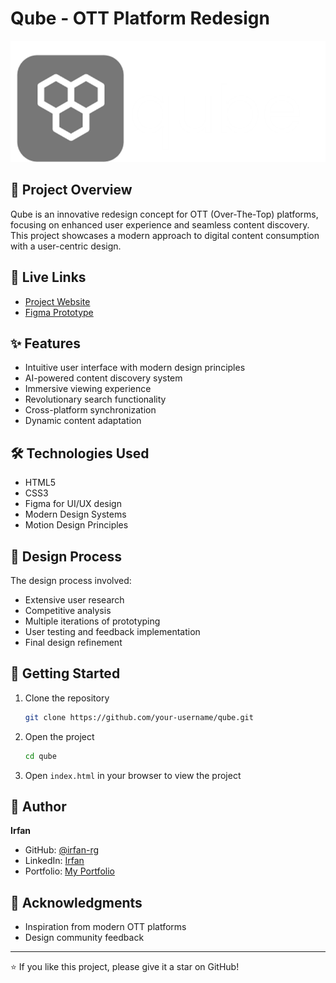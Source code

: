 # Qube - OTT Platform Redesign

![Qube Logo](/header.ico)

## 🎯 Project Overview

Qube is an innovative redesign concept for OTT (Over-The-Top) platforms, focusing on enhanced user experience and seamless content discovery. This project showcases a modern approach to digital content consumption with a user-centric design.

## 🔗 Live Links

- [Project Website](https://qube-tv.vercel.app/)
- [Figma Prototype](https://www.figma.com/proto/mc7hsmt0Z43bZsfzu1wQPI/qube?page-id=0%3A1&node-id=23-443&p=f&viewport=905%2C863%2C0.12&t=dwvxTH3ZrSBIHXDN-1&scaling=min-zoom&content-scaling=fixed&starting-point-node-id=23%3A443)

## ✨ Features

- Intuitive user interface with modern design principles
- AI-powered content discovery system
- Immersive viewing experience
- Revolutionary search functionality
- Cross-platform synchronization
- Dynamic content adaptation

## 🛠️ Technologies Used

- HTML5
- CSS3
- Figma for UI/UX design
- Modern Design Systems
- Motion Design Principles

## 🎨 Design Process

The design process involved:
- Extensive user research
- Competitive analysis
- Multiple iterations of prototyping
- User testing and feedback implementation
- Final design refinement


## 🚀 Getting Started

1. Clone the repository
   ```bash
   git clone https://github.com/your-username/qube.git
   ```

2. Open the project
   ```bash
   cd qube
   ```

3. Open `index.html` in your browser to view the project

## 👤 Author

**Irfan**
- GitHub: [@irfan-rg](https://github.com/irfan-rg)
- LinkedIn: [Irfan](www.linkedin.com/in/irfanrg)
- Portfolio: [My Portfolio](https://irfanrg.vercel.app)

## 🙏 Acknowledgments

- Inspiration from modern OTT platforms
- Design community feedback

---
⭐️ If you like this project, please give it a star on GitHub! 